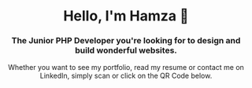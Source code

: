 <h1 align="center">Hello, I'm Hamza 👋</h1>
<h3 align="center">The Junior PHP Developer you're looking for to design and build wonderful websites.</h3>
<p align="center"> Whether you want to see my portfolio, read my resume or contact me on LinkedIn, simply scan or click on the QR Code below. </p>
<p align="center"> 
 <a href="https://linktr.ee/16h16" target="_blank"><img src="https://zupimages.net/up/22/45/llo2.png" alt="" /></a>
</p>
